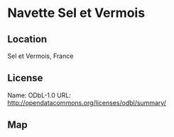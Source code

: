 # Navette Sel et Vermois
    
## Location

Sel et Vermois, France

## License

Name: ODbL-1.0
URL: http://opendatacommons.org/licenses/odbl/summary/

## Map

<WorldMap topic="public-transport/rtfs-rt/Navette_Sel_et_Vermois/vehicle_positions/#" />
